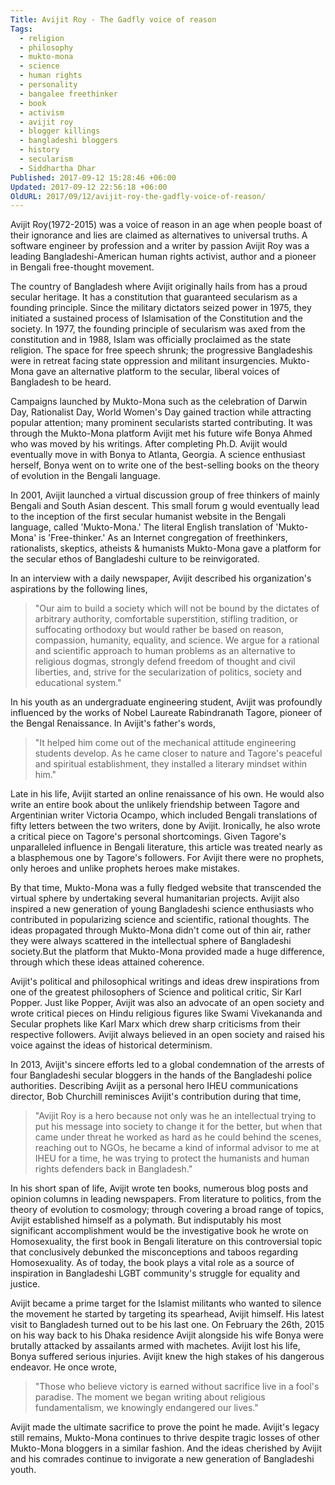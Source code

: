 ```yaml
---
Title: Avijit Roy - The Gadfly voice of reason
Tags:
  - religion
  - philosophy
  - mukto-mona
  - science
  - human rights
  - personality
  - bangalee freethinker
  - book
  - activism
  - avijit roy
  - blogger killings
  - bangladeshi bloggers
  - history
  - secularism
  - Siddhartha Dhar
Published: 2017-09-12 15:28:46 +06:00
Updated: 2017-09-12 22:56:18 +06:00
OldURL: 2017/09/12/avijit-roy-the-gadfly-voice-of-reason/
---
```


Avijit Roy(1972-2015) was a voice of reason in an age when people boast of their ignorance and lies are claimed as alternatives to universal truths. A software engineer by profession and a writer by passion Avijit Roy was a leading Bangladeshi-American human rights activist, author and a pioneer in Bengali free-thought movement. 

The country of Bangladesh where Avijit originally hails from has a proud secular heritage. It has a constitution that guaranteed secularism as a founding principle. Since the military dictators seized power in 1975, they initiated a sustained process of Islamisation of the Constitution and the society. In 1977, the founding principle of secularism was axed from the constitution and in 1988, Islam was officially proclaimed as the state religion. The space for free speech shrunk; the progressive Bangladeshis were in retreat facing state oppression and militant insurgencies. Mukto-Mona gave an alternative platform to the secular, liberal voices of Bangladesh to be heard.

 Campaigns launched by Mukto-Mona such as the celebration of Darwin Day, Rationalist Day, World Women's Day gained traction while attracting popular attention; many prominent secularists started contributing. It was through the Mukto-Mona platform Avijit met his future wife Bonya Ahmed who was moved by his writings. After completing Ph.D. Avijit would eventually move in with Bonya to Atlanta, Georgia. A science enthusiast herself, Bonya went on to write one of the best-selling books on the theory of evolution in the Bengali language.

In 2001, Avijit launched a virtual discussion group of free thinkers of mainly Bengali and South Asian descent. This small forum g would eventually lead to the inception of the first secular humanist website in the Bengali language, called 'Mukto-Mona.' The literal English translation of 'Mukto-Mona' is 'Free-thinker.' As an Internet congregation of freethinkers, rationalists, skeptics, atheists & humanists Mukto-Mona gave a platform for the secular ethos of Bangladeshi culture to be reinvigorated.

 In an interview with a daily newspaper, Avijit described his organization's aspirations by the following lines,


<blockquote>
"Our aim to build a society which will not be bound by the dictates of arbitrary authority, comfortable superstition, stifling tradition, or suffocating orthodoxy but would rather be based on reason, compassion, humanity, equality, and science. We argue for a rational and scientific approach to human problems as an alternative to religious dogmas, strongly defend freedom of thought and civil liberties, and, strive for the secularization of politics, society and educational system."</blockquote>


In his youth as an undergraduate engineering student, Avijit was profoundly influenced by the works of Nobel Laureate Rabindranath Tagore, pioneer of the Bengal Renaissance. In Avijit's father's words,


<blockquote>"It helped him come out of the mechanical attitude engineering students develop. As he came closer to nature and Tagore's peaceful and spiritual establishment, they installed a literary mindset within him."</blockquote>


Late in his life, Avijit started an online renaissance of his own. He would also write an entire book about the unlikely friendship between Tagore and Argentinian writer Victoria Ocampo, which included Bengali translations of fifty letters between the two writers, done by Avijit. Ironically, he also wrote a critical piece on Tagore's personal shortcomings. Given Tagore's unparalleled influence in Bengali literature, this article was treated nearly as a blasphemous one by Tagore's followers. For Avijit there were no prophets, only heroes and unlike prophets heroes make mistakes.

By that time, Mukto-Mona was a fully fledged website that transcended the virtual sphere by undertaking several humanitarian projects. Avijit also inspired a new generation of young Bangladeshi science enthusiasts who contributed in popularizing science and scientific, rational thoughts. The ideas propagated through Mukto-Mona didn't come out of thin air, rather they were always scattered in the intellectual sphere of Bangladeshi society.But the platform that Mukto-Mona provided made a huge difference, through which these ideas attained coherence. 

Avijit's political and philosophical writings and ideas drew inspirations from one of the greatest philosophers of Science and political critic, Sir Karl Popper. Just like Popper, Avijit was also an advocate of an open society and wrote critical pieces on Hindu religious figures like Swami Vivekananda and Secular prophets like Karl Marx which drew sharp criticisms from their respective followers. Avijit always believed in an open society and raised his voice against the ideas of historical determinism. 

In 2013, Avijit's sincere efforts led to a global condemnation of the arrests of four Bangladeshi secular bloggers in the hands of the Bangladeshi police authorities. Describing Avijit as a personal hero IHEU communications director, Bob Churchill reminisces Avijit's contribution during that time,


<blockquote>"Avijit Roy is a hero because not only was he an intellectual trying to put his message into society to change it for the better, but when that came under threat he worked as hard as he could behind the scenes, reaching out to NGOs, he became a kind of informal advisor to me at IHEU for a time, he was trying to protect the humanists and human rights defenders back in Bangladesh."</blockquote>


In his short span of life, Avijit wrote ten books, numerous blog posts and opinion columns in leading newspapers. From literature to politics, from the theory of evolution to cosmology; through covering a broad range of topics, Avijit established himself as a polymath. But indisputably his most significant accomplishment would be the investigative book he wrote on Homosexuality, the first book in Bengali literature on this controversial topic that conclusively debunked the misconceptions and taboos regarding Homosexuality. As of today, the book plays a vital role as a source of inspiration in Bangladeshi LGBT community's struggle for equality and justice. 

Avijit became a prime target for the Islamist militants who wanted to silence the movement he started by targeting its spearhead, Avijit himself. His latest visit to Bangladesh turned out to be his last one. On February the 26th, 2015 on his way back to his Dhaka residence Avijit alongside his wife Bonya were brutally attacked by assailants armed with machetes. Avijit lost his life, Bonya suffered serious injuries. Avijit knew the high stakes of his dangerous endeavor. He once wrote,


<blockquote>"Those who believe victory is earned without sacrifice live in a fool's paradise. The moment we began writing about religious fundamentalism, we knowingly endangered our lives."</blockquote>

Avijit made the ultimate sacrifice to prove the point he made. Avijit's legacy still remains, Mukto-Mona continues to thrive despite tragic losses of other Mukto-Mona bloggers in a similar fashion. And the ideas cherished by Avijit and his comrades continue to invigorate a new generation of Bangladeshi youth. 


